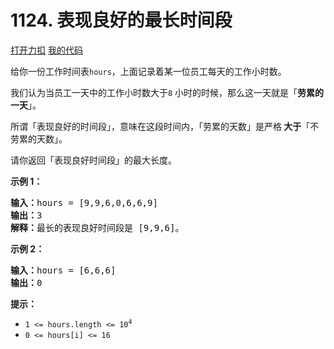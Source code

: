 # 1124. 表现良好的最长时间段

[打开力扣](https://leetcode.cn/problems/longest-well-performing-interval) [我的代码](1124.longest_well_performing_interval.py)

给你一份工作时间表<code>hours</code>，上面记录着某一位员工每天的工作小时数。

我们认为当员工一天中的工作小时数大于<code>8</code> 小时的时候，那么这一天就是「<strong>劳累的一天</strong>」。

所谓「表现良好的时间段」，意味在这段时间内，「劳累的天数」是严格<strong> 大于</strong>「不劳累的天数」。

请你返回「表现良好时间段」的最大长度。



<strong>示例 1：</strong>

<pre>
<strong>输入：</strong>hours = [9,9,6,0,6,6,9]
<strong>输出：</strong>3
<strong>解释：</strong>最长的表现良好时间段是 [9,9,6]。</pre>

<strong>示例 2：</strong>

<pre>
<strong>输入：</strong>hours = [6,6,6]
<strong>输出：</strong>0
</pre>



<strong>提示：</strong>

<ul>
	<li><code>1 <= hours.length <= 10<sup>4</sup></code></li>
	<li><code>0 <= hours[i] <= 16</code></li>
</ul>
